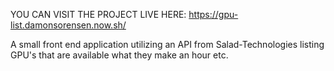 YOU CAN VISIT THE PROJECT LIVE HERE: https://gpu-list.damonsorensen.now.sh/

A small front end application utilizing an API from Salad-Technologies listing GPU's that are available what they make an hour etc.